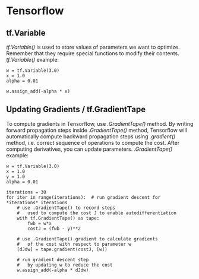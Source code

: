 # Tensorflow

## tf.Variable

*tf.Variable()* is used to store values of parameters we want to optimize. Remember that they require special functions to modify their contents. *tf.Variable()* example:

```
w = tf.Variable(3.0)
x = 1.0
alpha = 0.01

w.assign_add(-alpha * x)
```

## Updating Gradients / tf.GradientTape

To compute gradients in Tensorflow, use *.GradientTape()* method. By writing forward propagation steps inside *.GradientTape()* method, Tensorflow will automatically compute backward propagation steps using *.gradient()* method, i.e. correct sequence of operations to compute the cost. After computing derivatives, you can update parameters. *.GradientTape()* example:

```
w = tf.Variable(3.0)
x = 1.0
y = 1.0
alpha = 0.01

iterations = 30
for iter in range(iterations):  # run gradient descent for *iterations* iterations
    # use .GradientTape() to record steps
    #   used to compute the cost J to enable autodifferentiation
    with tf.GradientTape() as tape:
        fwb = w*x
        costJ = (fwb - y)**2
    
    # use .GradientTape().gradient to calculate gradients
    #   of the cost with respect to parameter w
    [dJdw] = tape.gradient(costJ, [w])

    # run gradient descent step
    #   by updating w to reduce the cost
    w.assign_add(-alpha * dJdw)
```
